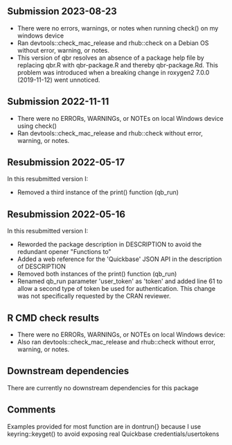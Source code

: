 ## Submission 2023-08-23
* There were no errors, warnings, or notes when running check() on my windows device
* Ran devtools::check_mac_release and rhub::check on a Debian OS without error, 
  warning, or notes.
* This version of qbr resolves an absence of a package help file by replacing qbr.R
  with qbr-package.R and thereby qbr-package.Rd. This problem was introduced when
  a breaking change in roxygen2 7.0.0 (2019-11-12) went unnoticed.

## Submission 2022-11-11
* There were no ERRORs, WARNINGs, or NOTEs on local Windows device using check()
* Ran devtools::check_mac_release  and rhub::check without error, 
  warning, or notes.

## Resubmission 2022-05-17
In this resubmitted version I:
* Removed a third instance of the print() function (qb_run)

## Resubmission 2022-05-16
In this resubmitted version I:
* Reworded the package description in DESCRIPTION to avoid the redundant opener "Functions to"
* Added a web reference for the 'Quickbase' JSON API in the description of DESCRIPTION
* Removed both instances of the print() function (qb_run)
* Renamed qb_run parameter 'user_token' as 'token' and added line 61 to allow a 
  second type of token be used for authentication. This change was not specifically 
  requested by the CRAN reviewer.

## R CMD check results
* There were no ERRORs, WARNINGs, or NOTEs on local Windows device:
* Also ran devtools::check_mac_release  and rhub::check without error, 
  warning, or notes.

## Downstream dependencies
There are currently no downstream dependencies for this package

## Comments
Examples provided for most function are in dontrun{} because I use keyring::keyget()
to avoid exposing real Quickbase credentials/usertokens
